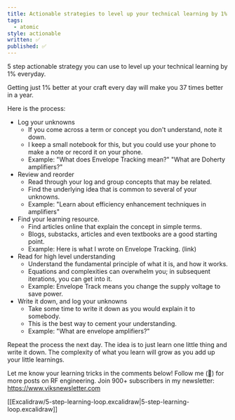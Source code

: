 ```yaml
---
title: Actionable strategies to level up your technical learning by 1% everyday
tags:
  - atomic
style: actionable
written: ✅
published: ✅
---
```

5 step actionable strategy you can use to level up your technical learning by 1% everyday.

Getting just 1% better at your craft every day will make you 37 times better in a year. 

Here is the process:

- Log your unknowns
	- If you come across a term or concept you don't understand, note it down.
	- I keep a small notebook for this, but you could use your phone to make a note or record it on your phone.
	- Example: "What does Envelope Tracking mean?" "What are Doherty amplifiers?"
- Review and reorder
	- Read through your log and group concepts that may be related.
	- Find the underlying idea that is common to several of your unknowns.
	- Example: "Learn about efficiency enhancement techniques in amplifiers"
- Find your learning resource.
	- Find articles online that explain the concept in simple terms.
	- Blogs, substacks, articles and even textbooks are a good starting point.
	- Example: Here is what I wrote on Envelope Tracking. (link)
- Read for high level understanding
	- Understand the fundamental principle of what it is, and how it works.
	- Equations and complexities can overwhelm you; in subsequent iterations, you can get into it.
	- Example: Envelope Track means you change the supply voltage to save power.
- Write it down, and log your unknowns
	- Take some time to write it down as you would explain it to somebody.
	- This is the best way to cement your understanding.
	- Example: "What are envelope amplifiers?"

Repeat the process the next day. The idea is to just learn one little thing and write it down. The complexity of what you learn will grow as you add up your little learnings.

Let me know your learning tricks in the comments below!
Follow me (🔔) for more posts on RF engineering.
Join 900+ subscribers in my newsletter: https://www.viksnewsletter.com

[[Excalidraw/5-step-learning-loop.excalidraw|5-step-learning-loop.excalidraw]]